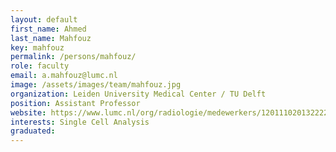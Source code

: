 ```yaml
---
layout: default
first_name: Ahmed
last_name: Mahfouz
key: mahfouz
permalink: /persons/mahfouz/
role: faculty
email: a.mahfouz@lumc.nl
image: /assets/images/team/mahfouz.jpg
organization: Leiden University Medical Center / TU Delft
position: Assistant Professor
website: https://www.lumc.nl/org/radiologie/medewerkers/1201110201322222
interests: Single Cell Analysis
graduated:
---
```

